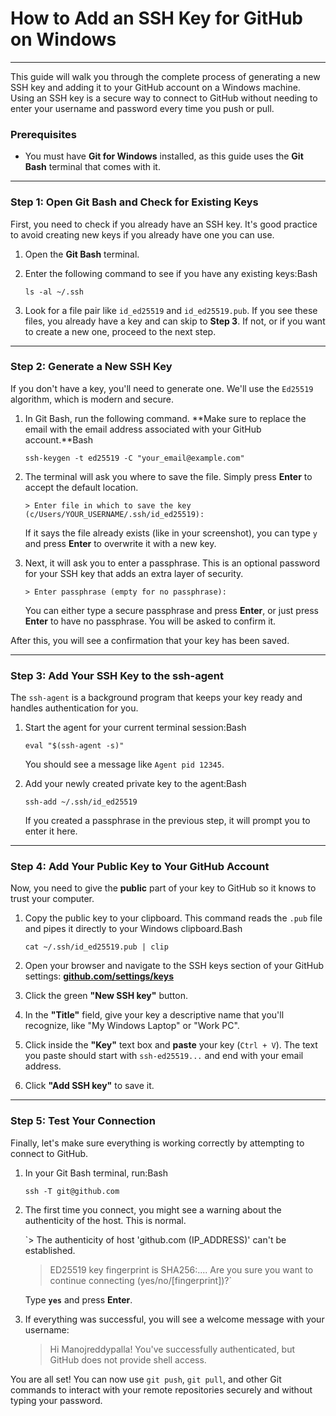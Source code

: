 # How to Add an SSH Key for GitHub on Windows

---

This guide will walk you through the complete process of generating a new SSH key and adding it to your GitHub account on a Windows machine. Using an SSH key is a secure way to connect to GitHub without needing to enter your username and password every time you push or pull.

### Prerequisites

- You must have **Git for Windows** installed, as this guide uses the **Git Bash** terminal that comes with it.

---

### Step 1: Open Git Bash and Check for Existing Keys

First, you need to check if you already have an SSH key. It's good practice to avoid creating new keys if you already have one you can use.

1. Open the **Git Bash** terminal.
2. Enter the following command to see if you have any existing keys:Bash
    
    `ls -al ~/.ssh`
    
3. Look for a file pair like `id_ed25519` and `id_ed25519.pub`. If you see these files, you already have a key and can skip to **Step 3**. If not, or if you want to create a new one, proceed to the next step.

---

### Step 2: Generate a New SSH Key

If you don't have a key, you'll need to generate one. We'll use the `Ed25519` algorithm, which is modern and secure.

1. In Git Bash, run the following command. **Make sure to replace the email with the email address associated with your GitHub account.**Bash
    
    `ssh-keygen -t ed25519 -C "your_email@example.com"`
    
2. The terminal will ask you where to save the file. Simply press **Enter** to accept the default location.
    
    `> Enter file in which to save the key (c/Users/YOUR_USERNAME/.ssh/id_ed25519):`
    
    If it says the file already exists (like in your screenshot), you can type `y` and press **Enter** to overwrite it with a new key.
    
3. Next, it will ask you to enter a passphrase. This is an optional password for your SSH key that adds an extra layer of security.
    
    `> Enter passphrase (empty for no passphrase):`
    
    You can either type a secure passphrase and press **Enter**, or just press **Enter** to have no passphrase. You will be asked to confirm it.
    

After this, you will see a confirmation that your key has been saved.

---

### Step 3: Add Your SSH Key to the ssh-agent

The `ssh-agent` is a background program that keeps your key ready and handles authentication for you.

1. Start the agent for your current terminal session:Bash
    
    `eval "$(ssh-agent -s)"`
    
    You should see a message like `Agent pid 12345`.
    
2. Add your newly created private key to the agent:Bash
    
    `ssh-add ~/.ssh/id_ed25519`
    
    If you created a passphrase in the previous step, it will prompt you to enter it here.
    

---

### Step 4: Add Your Public Key to Your GitHub Account

Now, you need to give the **public** part of your key to GitHub so it knows to trust your computer.

1. Copy the public key to your clipboard. This command reads the `.pub` file and pipes it directly to your Windows clipboard.Bash
    
    `cat ~/.ssh/id_ed25519.pub | clip`
    
2. Open your browser and navigate to the SSH keys section of your GitHub settings: [**github.com/settings/keys**](https://github.com/settings/keys)
3. Click the green **"New SSH key"** button.
4. In the **"Title"** field, give your key a descriptive name that you'll recognize, like "My Windows Laptop" or "Work PC".
5. Click inside the **"Key"** text box and **paste** your key (`Ctrl + V`). The text you paste should start with `ssh-ed25519...` and end with your email address.
6. Click **"Add SSH key"** to save it.

---

### Step 5: Test Your Connection

Finally, let's make sure everything is working correctly by attempting to connect to GitHub.

1. In your Git Bash terminal, run:Bash
    
    `ssh -T git@github.com`
    
2. The first time you connect, you might see a warning about the authenticity of the host. This is normal.
    
    `> The authenticity of host 'github.com (IP_ADDRESS)' can't be established.
    > ED25519 key fingerprint is SHA256:....
    > Are you sure you want to continue connecting (yes/no/[fingerprint])?`
    
    Type **`yes`** and press **Enter**.
    
3. If everything was successful, you will see a welcome message with your username:
    
    > Hi Manojreddypalla! You've successfully authenticated, but GitHub does not provide shell access.
    > 

You are all set! You can now use `git push`, `git pull`, and other Git commands to interact with your remote repositories securely and without typing your password.